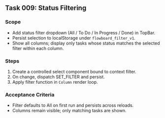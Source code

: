 ## Task 009: Status Filtering

### Scope
- Add status filter dropdown (All / To Do / In Progress / Done) in TopBar.
- Persist selection to localStorage under `flowboard_filter_v1`.
- Show all columns; display only tasks whose status matches the selected filter within each column.

### Steps
1) Create a controlled select component bound to context filter.
2) On change, dispatch SET_FILTER and persist.
3) Apply filter function in `Column` render loop.

### Acceptance Criteria
- Filter defaults to All on first run and persists across reloads.
- Columns remain visible; only matching tasks are shown.


